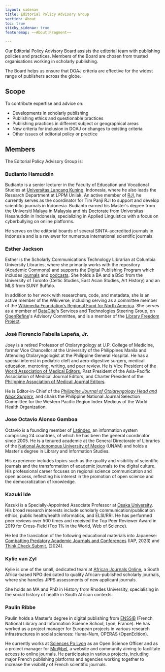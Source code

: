 ```yaml
---
layout: sidenav
title: Editorial Policy Advisory Group
section: About
toc: true
sticky_sidenav: true
featuremap: ~~About:Fragment~~

---
```


Our Editorial Policy Advisory Board assists the editorial team with publishing policies and practices. Members of the Board are chosen from trusted organisations working in scholarly publishing.

The Board helps us ensure that DOAJ criteria are effective for the widest range of publishers across the globe.

## Scope

To contribute expertise and advice on:

- Developments in scholarly publishing
- Publishing ethics and questionable practices
- Publishing practices in different subject or geographical areas
- New criteria for inclusion in DOAJ or changes to existing criteria
- Other issues of editorial policy or practice

## Members

The Editorial Policy Advisory Group is:

### Budianto Hamuddin

Budianto is a senior lecturer in the Faculty of Education and Vocational Studies at [Universitas Lancang Kuning](https://www.unilak.ac.id/), Indonesia, where he also leads the Research Department at LPPM Unilak. An active member of [RJI](https://relawanjurnal.id/), he currently serves as the coordinator for Tim Panji RJI to support and develop scientific journals in Indonesia. Budianto earned his Master's degree from the Universiti Malaya in Malaysia and his Doctorate from Universitas Hasanuddin in Indonesia, specializing in Applied Linguistics with a focus on cyberbullying on online platforms. 

He serves on the editorial boards of several SINTA-accredited journals in Indonesia and is a reviewer for numerous international scientific journals.

### Esther Jackson

Esther is the Scholarly Communications Technology Librarian at Columbia University Libraries, where she primarily works with the repository ([Academic Commons](https://academiccommons.columbia.edu/)) and supports the Digital Publishing Program which includes [journals](https://journals.library.columbia.edu/) and [podcasts](https://podcasts.library.columbia.edu/). She holds a BA and a BSci from the University of Toronto (Celtic Studies, East Asian Studies, Art History) and an MLS from SUNY Buffalo.

In addition to her work with researchers, code, and metadata, she is an active member of the Wikiverse, including serving as a committee member of the [Wikimedia Foundation’s Regional Fund for North America](https://meta.wikimedia.org/wiki/Grants:Regions/North_America). She serves as a member of [DataCite](https://datacite.org/)'s Services and Technologies Steering Group, on [OpenRefine](https://openrefine.org/)'s Advisory Committee, and is a member of the [Library Freedom Project](https://libraryfreedom.org/).

### José Florencio Fabella Lapeña, Jr.

Joey is a retired Professor of Otolaryngology at U.P. College of Medicine, former Vice Chancellor at the University of the Philippines Manila and Attending Otolaryngologist at the Philippine General Hospital. He has a special interest in pediatric cleft and aero-digestive surgery, medical education, mentoring, writing, and peer review. He is Vice President of the [World Association of Medical Editors](https://wame.org/), Past President of the Asia-Pacific Association of Medical Journal Editors, and Charter President of the [Philippine Association of Medical Journal Editors](https://www.philippinemedicalassociation.org/). 

He is Editor-in-Chief of the *[Philippine Journal of Otolaryngology Head and Neck Surgery](https://doaj.org/toc/1908-4889)*, and chairs the Philippine National Journal Selection Committee for the Western Pacific Region Index Medicus of the World Health Organization.

### Jose Octavio Alonso Gamboa

Octavio is a founding member of [Latindex](https://www.latindex.org/latindex/), an information system comprising 24 countries, of which he has been the general coordinator since 2005. He is a tenured academic at the General Directorate of Libraries of the [National Autonomous University of Mexico](https://www.unaminternacional.unam.mx/) (UNAM) and holds a Master's degree in Library and Information Studies.

His experience includes topics such as the quality and visibility of scientific journals and the transformation of academic journals to the digital culture. His professional career focuses on regional science communication and open access, reflecting his interest in the promotion of open science and the democratization of knowledge.

### Kazuki Ide

Kazuki is a Specially-Appointed Associate Professor at [Osaka University](https://www.osaka-u.ac.jp/). His broad research interests include scholarly communication/publication ethics, public health/health informatics, and ELSI/RRI. He has performed peer reviews over 500 times and received the Top Peer Reviewer Award in 2019 for Cross-Field (Top 1% in the World, Web of Science). 

He led the translation of the following educational materials into Japanese: [Combatting Predatory Academic Journals and Conferences](https://www.interacademies.org/project/predatorypublishing) (IAP, 2023) and [Think.Check.Submit.](https://thinkchecksubmit.org/journals/) (2024).

### Kylie van Zyl

Kylie is one of the small, dedicated team at [African Journals Online](https://www.ajol.info/index.php/ajol), a South Africa-based NPO dedicated to quality African-published scholarly journals, where she handles JPPS assessments of new applicant journals. 

She holds an MA and PhD in History from Rhodes University, specialising in the social history of health in South African contexts.

### Paulin Ribbe

Paulin holds a Master's degree in digital publishing from [ENSSIB](https://www.enssib.fr/) (French National Library and Information Science School, Lyon, France). He has worked as a project manager for European projects in various research infrastructures in social sciences: Huma-Num, OPERAS (OpenEdition).

He currently works at [Sciences Po Lyon](https://www.sciencespo-lyon.fr/) as an Open Science Officer and as a project manager for [Mir@bel](https://reseau-mirabel.info/), a website and community aiming to facilitate access to online journals. He participates in various projects, including major French publishing platforms and agencies working together to increase the visibility of French scientific journals.
